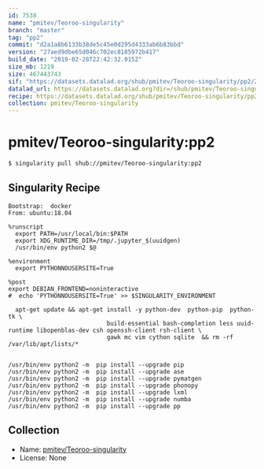 ```yaml
---
id: 7538
name: "pmitev/Teoroo-singularity"
branch: "master"
tag: "pp2"
commit: "d2a1a8b6133b38de5c45e0d295d4333ab6b83bbd"
version: "27aed9dbe65d046c702ec8185972b417"
build_date: "2019-02-28T22:42:32.015Z"
size_mb: 1219
size: 467443743
sif: "https://datasets.datalad.org/shub/pmitev/Teoroo-singularity/pp2/2019-02-28-d2a1a8b6-27aed9db/27aed9dbe65d046c702ec8185972b417.simg"
datalad_url: https://datasets.datalad.org?dir=/shub/pmitev/Teoroo-singularity/pp2/2019-02-28-d2a1a8b6-27aed9db/
recipe: https://datasets.datalad.org/shub/pmitev/Teoroo-singularity/pp2/2019-02-28-d2a1a8b6-27aed9db/Singularity
collection: pmitev/Teoroo-singularity
---
```


# pmitev/Teoroo-singularity:pp2

```bash
$ singularity pull shub://pmitev/Teoroo-singularity:pp2
```

## Singularity Recipe

```singularity
Bootstrap:  docker
From: ubuntu:18.04

%runscript
  export PATH=/usr/local/bin:$PATH
  export XDG_RUNTIME_DIR=/tmp/.jupyter_$(uuidgen)
  /usr/bin/env python2 $@

%environment
  export PYTHONNOUSERSITE=True

%post
export DEBIAN_FRONTEND=noninteractive
#  echo 'PYTHONNOUSERSITE=True' >> $SINGULARITY_ENVIRONMENT

  apt-get update && apt-get install -y python-dev  python-pip  python-tk \
                            build-essential bash-completion less uuid-runtime libopenblas-dev csh openssh-client rsh-client \
                            gawk mc vim cython sqlite  && rm -rf /var/lib/apt/lists/*

  
/usr/bin/env python2 -m  pip install --upgrade pip
/usr/bin/env python2 -m  pip install --upgrade ase
/usr/bin/env python2 -m  pip install --upgrade pymatgen
/usr/bin/env python2 -m  pip install --upgrade phonopy
/usr/bin/env python2 -m  pip install --upgrade lxml
/usr/bin/env python2 -m  pip install --upgrade numba
/usr/bin/env python2 -m  pip install --upgrade pp
```

## Collection

 - Name: [pmitev/Teoroo-singularity](https://github.com/pmitev/Teoroo-singularity)
 - License: None

